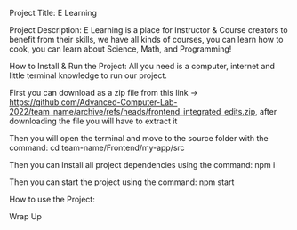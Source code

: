  Project Title:
  E Learning
  
  
 Project Description:
  E Learning is a place for Instructor & Course creators to benefit from their skills, we have all kinds of courses, you can learn how to cook, you can learn about Science, Math, and Programming!
  
  
 How to Install & Run the Project:
  All you need is a computer, internet and little terminal knowledge to run our project.
  
 First you can download as a zip file from this link -> https://github.com/Advanced-Computer-Lab-2022/team_name/archive/refs/heads/frontend_integrated_edits.zip,
  after downloading the file you will have to extract it
 
Then you will open the terminal and move to the source folder with the command:
 	cd team-name/Frontend/my-app/src
  
Then you can Install all project dependencies using the command:
 	npm i
	
Then you can start the project using the command:
	npm start
  
 
How to use the Project:
	 
 
 Wrap Up
